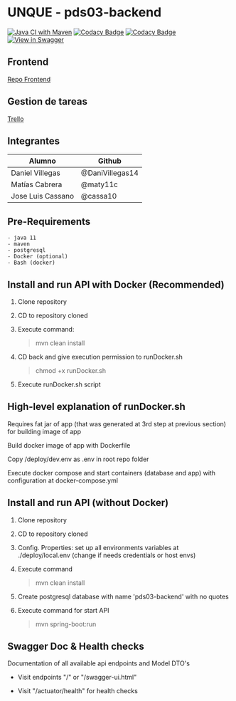 # UNQUE - pds03-backend 
[![Java CI with Maven](https://github.com/cassa10/pds03-backend/actions/workflows/maven.yml/badge.svg)](https://github.com/cassa10/pds03-backend/actions/workflows/maven.yml) 
[![Codacy Badge](https://app.codacy.com/project/badge/Grade/c747c920e8614c8dbe5f7e1a0e88acc6)](https://www.codacy.com/gh/cassa10/pds03-backend/dashboard?utm_source=github.com&amp;utm_medium=referral&amp;utm_content=cassa10/pds03-backend&amp;utm_campaign=Badge_Grade)
[![Codacy Badge](https://app.codacy.com/project/badge/Coverage/c747c920e8614c8dbe5f7e1a0e88acc6)](https://www.codacy.com/gh/cassa10/pds03-backend/dashboard?utm_source=github.com&utm_medium=referral&utm_content=cassa10/pds03-backend&utm_campaign=Badge_Coverage)
[![View in Swagger](http://jessemillar.github.io/view-in-swagger-button/button.svg)](https://pds03-backend.herokuapp.com/swagger-ui.html) 

## Frontend

[Repo Frontend](https://github.com/emiliano07/quotaAllocationSystem)

## Gestion de tareas

[Trello](https://trello.com/b/cgnbUuhB/unque)

## Integrantes


| Alumno            | Github          |
|-------------------|-----------------|
| Daniel Villegas   | @DaniVillegas14 |
| Matías Cabrera    | @maty11c        |
| Jose Luis Cassano | @cassa10        |


## Pre-Requirements

    - java 11
    - maven
    - postgresql
    - Docker (optional)
    - Bash (docker)

## Install and run API with Docker (Recommended)

1. Clone repository
2. CD to repository cloned
3. Execute command:
    >mvn clean install

4. CD back and give execution permission to runDocker.sh
    >chmod +x runDocker.sh

5. Execute runDocker.sh script

## High-level explanation of runDocker.sh

Requires fat jar of app (that was generated at 3rd step at previous section) for building image of app

Build docker image of app with Dockerfile

Copy /deploy/dev.env as .env in root repo folder

Execute docker compose and start containers (database and app) with configuration at docker-compose.yml

## Install and run API (without Docker)

1. Clone repository

2. CD to repository cloned

3. Config. Properties: set up all environments variables at ./deploy/local.env (change if needs credentials or host envs)

4. Execute command
    >mvn clean install

5. Create postgresql database with name 'pds03-backend' with no quotes

6. Execute command for start API
   >mvn spring-boot:run

## Swagger Doc & Health checks

Documentation of all available api endpoints and Model DTO's

- Visit endpoints "/" or "/swagger-ui.html"

- Visit "/actuator/health" for health checks

